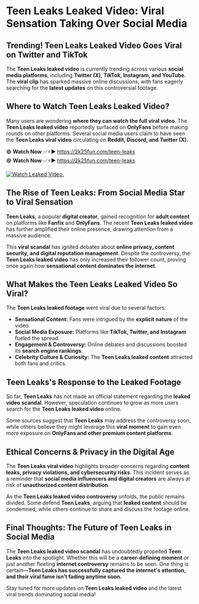# Teen Leaks Leaked Video: Viral Sensation Taking Over Social Media

## **Trending! Teen Leaks Leaked Video Goes Viral on Twitter and TikTok**
The **Teen Leaks leaked video** is currently trending across various **social media platforms**, including **Twitter (X), TikTok, Instagram, and YouTube**. The **viral clip** has sparked massive online discussions, with fans eagerly searching for the **latest updates** on this controversial footage.

## **Where to Watch Teen Leaks Leaked Video?**
Many users are wondering **where they can watch the full viral video**. The **Teen Leaks leaked video** reportedly surfaced on **OnlyFans** before making rounds on other platforms. Several social media users claim to have seen the **Teen Leaks viral video** circulating on **Reddit, Discord, and Twitter (X).**

🟢 **Watch Now** ✅=► https://2k25fun.com/teen-leaks  
🟢 **Watch Now** ✅=► https://2k25fun.com/teen-leaks  

[![Watch Leaked Video.](https://miro.medium.com/v2/resize:fit:828/format:webp/1*cilzJN44JGOrTw9NJCrNHA.gif "Watch Leaked Video")](https://2k25fun.com/teen-leaks)

## **The Rise of Teen Leaks: From Social Media Star to Viral Sensation**
**Teen Leaks**, a popular **digital creator**, gained recognition for **adult content** on platforms like **Fanfix** and **OnlyFans**. The recent **Teen Leaks leaked video** has further amplified their online presence, drawing attention from a massive audience.

This **viral scandal** has ignited debates about **online privacy, content security, and digital reputation management**. Despite the controversy, the **Teen Leaks leaked video** has only increased their follower count, proving once again how **sensational content dominates the internet**.

## **What Makes the Teen Leaks Leaked Video So Viral?**
The **Teen Leaks leaked footage** went viral due to several factors:
- **Sensational Content:** Fans were intrigued by the **explicit nature** of the video.
- **Social Media Exposure:** Platforms like **TikTok, Twitter, and Instagram** fueled the spread.
- **Engagement & Controversy:** Online debates and discussions boosted its **search engine rankings**.
- **Celebrity Culture & Curiosity:** The **Teen Leaks leaked content** attracted both fans and critics.

## **Teen Leaks's Response to the Leaked Footage**
So far, **Teen Leaks** has not made an official statement regarding the **leaked video scandal**. However, speculation continues to grow as more users search for the **Teen Leaks leaked video** online.

Some sources suggest that **Teen Leaks** may address the controversy soon, while others believe they might leverage this **viral moment** to gain even more exposure on **OnlyFans and other premium content platforms**.

## **Ethical Concerns & Privacy in the Digital Age**
The **Teen Leaks viral video** highlights broader concerns regarding **content leaks, privacy violations, and cybersecurity risks**. This incident serves as a reminder that **social media influencers and digital creators** are always at risk of **unauthorized content distribution**.

As the **Teen Leaks leaked video controversy** unfolds, the public remains divided. Some defend **Teen Leaks**, arguing that **leaked content** should be condemned, while others continue to share and discuss the footage online.

## **Final Thoughts: The Future of Teen Leaks in Social Media**
The **Teen Leaks leaked video scandal** has undoubtedly propelled **Teen Leaks** into the spotlight. Whether this will be a **career-defining moment** or just another fleeting **internet controversy** remains to be seen. One thing is certain—**Teen Leaks has successfully captured the internet's attention, and their viral fame isn't fading anytime soon.**

Stay tuned for more updates on **Teen Leaks leaked video** and the latest viral trends dominating social media!
